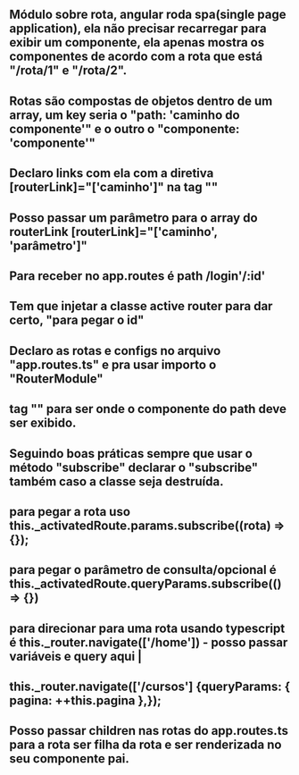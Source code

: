 ## Módulo sobre rota, angular roda spa(single page application), ela não precisar recarregar para exibir um componente, ela apenas mostra os componentes de acordo com a rota que está "/rota/1" e "/rota/2".

## Rotas são compostas de objetos dentro de um array, um key seria o "path: 'caminho do componente'" e o outro o "componente: 'componente'"

## Declaro links com ela com a diretiva [routerLink]="['caminho']" na tag "</a>"

## Posso passar um parâmetro para o array do routerLink [routerLink]="['caminho', 'parâmetro']"

## Para receber no app.routes é path /login'/:id'

## Tem que injetar a classe active router para dar certo, "para pegar o id"

## Declaro as rotas e configs no arquivo "app.routes.ts" e pra usar importo o "RouterModule"

## tag "</router-outlet>" para ser onde o componente do path deve ser exibido.

## Seguindo boas práticas sempre que usar o método "subscribe" declarar o "subscribe" também caso a classe seja destruída.

## para pegar a rota uso this.\_activatedRoute.params.subscribe((rota) => {});

## para pegar o parâmetro de consulta/opcional é this.\_activatedRoute.queryParams.subscribe(() => {})

## para direcionar para uma rota usando typescript é this.\_router.navigate(['/home']) - posso passar variáveis e query aqui |

## this.\_router.navigate(['/cursos'] {queryParams: { pagina: ++this.pagina },});

## Posso passar children nas rotas do app.routes.ts para a rota ser filha da rota e ser renderizada no seu componente pai.
